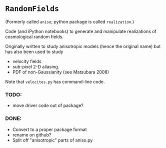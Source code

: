 # `RandomFields`

(Formerly called `aniso`; python package is called `realization`.)

Code (and iPython notebooks) to generate and manipulate realizations of cosmological random fields.

Originally written to study anisotropic models (hence the original name) but has also been used to study 
 * velocity fields
 * sub-pixel 2-D aliasing.
 * PDF of non-Gaussianity (see Matsubara 2008)

Note that `velocites.py` has command-line code.

### TODO:
* move driver code out of package?

### DONE:
* Convert to a proper package format
* rename on github?
* Split off "anisotropic" parts of aniso.py

